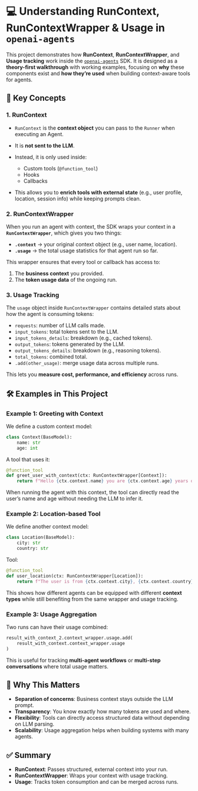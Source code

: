 # 💻 Understanding RunContext, RunContextWrapper & Usage in `openai-agents`

This project demonstrates how **RunContext**, **RunContextWrapper**, and **Usage tracking** work inside the [`openai-agents`](https://pypi.org/project/openai-agents) SDK.
It is designed as a **theory-first walkthrough** with working examples, focusing on **why** these components exist and **how they’re used** when building context-aware tools for agents.

## 📖 Key Concepts

### 1. RunContext

* `RunContext` is the **context object** you can pass to the `Runner` when executing an Agent.
* It is **not sent to the LLM**.
* Instead, it is only used inside:

  * Custom tools (`@function_tool`)
  * Hooks
  * Callbacks
* This allows you to **enrich tools with external state** (e.g., user profile, location, session info) while keeping prompts clean.


### 2. RunContextWrapper

When you run an agent with context, the SDK wraps your context in a **`RunContextWrapper`**, which gives you two things:

* **`.context`** → your original context object (e.g., user name, location).
* **`.usage`** → the total usage statistics for that agent run so far.

This wrapper ensures that every tool or callback has access to:

1. The **business context** you provided.
2. The **token usage data** of the ongoing run.


### 3. Usage Tracking

The `usage` object inside `RunContextWrapper` contains detailed stats about how the agent is consuming tokens:

* `requests`: number of LLM calls made.
* `input_tokens`: total tokens sent to the LLM.
* `input_tokens_details`: breakdown (e.g., cached tokens).
* `output_tokens`: tokens generated by the LLM.
* `output_tokens_details`: breakdown (e.g., reasoning tokens).
* `total_tokens`: combined total.
* `.add(other_usage)`: merge usage data across multiple runs.

This lets you **measure cost, performance, and efficiency** across runs.


## 🛠️ Examples in This Project

### Example 1: Greeting with Context

We define a custom context model:

```python
class Context(BaseModel):
    name: str
    age: int
```

A tool that uses it:

```python
@function_tool
def greet_user_with_context(ctx: RunContextWrapper[Context]):
    return f"Hello {ctx.context.name} you are {ctx.context.age} years old"
```

When running the agent with this context, the tool can directly read the user’s name and age without needing the LLM to infer it.


### Example 2: Location-based Tool

We define another context model:

```python
class Location(BaseModel):
    city: str
    country: str
```

Tool:

```python
@function_tool
def user_location(ctx: RunContextWrapper[Location]):
    return f"The user is from {ctx.context.city}, {ctx.context.country}"
```

This shows how different agents can be equipped with different **context types** while still benefiting from the same wrapper and usage tracking.


### Example 3: Usage Aggregation

Two runs can have their usage combined:

```python
result_with_context_2.context_wrapper.usage.add(
    result_with_context.context_wrapper.usage
)
```

This is useful for tracking **multi-agent workflows** or **multi-step conversations** where total usage matters.


## 🎯 Why This Matters

* **Separation of concerns**: Business context stays outside the LLM prompt.
* **Transparency**: You know exactly how many tokens are used and where.
* **Flexibility**: Tools can directly access structured data without depending on LLM parsing.
* **Scalability**: Usage aggregation helps when building systems with many agents.


## ✅ Summary

* **RunContext**: Passes structured, external context into your run.
* **RunContextWrapper**: Wraps your context with usage tracking.
* **Usage**: Tracks token consumption and can be merged across runs.


